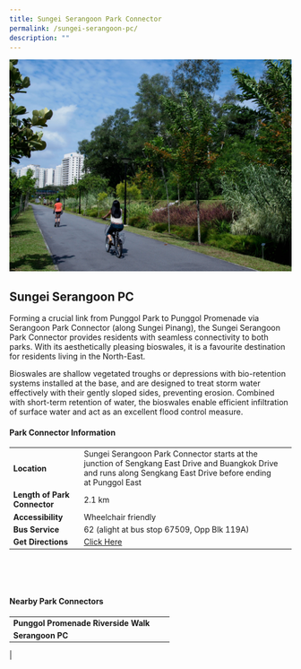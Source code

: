 ```yaml
---
title: Sungei Serangoon Park Connector
permalink: /sungei-serangoon-pc/
description: ""
---
```

![](/images/sspc_1.jpg)

## Sungei Serangoon PC


Forming a crucial link from Punggol Park to Punggol Promenade via Serangoon Park Connector (along Sungei Pinang), the Sungei Serangoon Park Connector provides residents with seamless connectivity to both parks. With its aesthetically pleasing bioswales, it is a favourite destination for residents living in the North-East.

Bioswales are shallow vegetated troughs or depressions with bio-retention systems installed at the base, and are designed to treat storm water effectively with their gently sloped sides, preventing erosion. Combined with short-term retention of water, the bioswales enable efficient infiltration of surface water and act as an excellent flood control measure.



#### Park Connector Information
|  |  |  |
| -------- | -------- | -------- |
| **Location** | Sungei Serangoon Park Connector starts at the junction of Sengkang East Drive and Buangkok Drive and runs along Sengkang East Drive  before ending at Punggol East |  |
| **Length of Park Connector** | 2.1 km   |  |
| **Accessibility** | Wheelchair friendly | |
| **Bus Service** | 62 (alight at bus stop 67509, Opp Blk 119A) | |
| **Get Directions** | [Click Here](http://www.onemap.gov.sg/main/v2/?lat=1.383585&amp;lng=103.9043945) | |

<br>
<br>
<br>	

#### Nearby Park Connectors
|   |  |  |
| -------- | -------- | -------- |
| **Punggol Promenade Riverside Walk** | | |
| **Serangoon PC** | | |
|